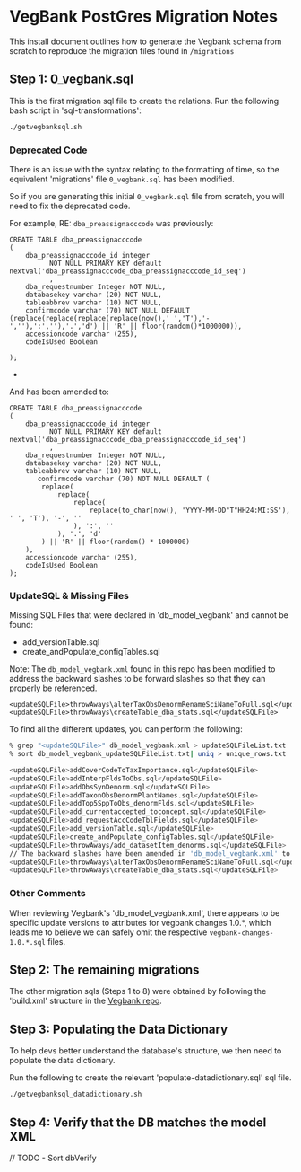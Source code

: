 # VegBank PostGres Migration Notes

This install document outlines how to generate the Vegbank schema from scratch to reproduce the migration files found in `/migrations`

## Step 1: 0_vegbank.sql

This is the first migration sql file to create the relations.
Run the following bash script in 'sql-transformations':
```sh
./getvegbanksql.sh
```

### Deprecated Code
There is an issue with the syntax relating to the formatting of time, so the equivalent 'migrations' file `0_vegbank.sql` has been modified.

So if you are generating this initial `0_vegbank.sql` file from scratch, you will need to fix the deprecated code.

For example, RE: `dba_preassignacccode` was previously:

```
CREATE TABLE dba_preassignacccode
(
    dba_preassignacccode_id integer 
          NOT NULL PRIMARY KEY default nextval('dba_preassignacccode_dba_preassignacccode_id_seq')
          , 
    dba_requestnumber Integer NOT NULL, 
    databasekey varchar (20) NOT NULL, 
    tableabbrev varchar (10) NOT NULL, 
    confirmcode varchar (70) NOT NULL DEFAULT (replace(replace(replace(replace(now(),' ','T'),'-',''),':',''),'.','d') || 'R' || floor(random()*1000000)), 
    accessioncode varchar (255), 
    codeIsUsed Boolean
  
);  
```
- 

And has been amended to:

```
CREATE TABLE dba_preassignacccode
(
    dba_preassignacccode_id integer 
          NOT NULL PRIMARY KEY default nextval('dba_preassignacccode_dba_preassignacccode_id_seq')
          , 
    dba_requestnumber Integer NOT NULL, 
    databasekey varchar (20) NOT NULL, 
    tableabbrev varchar (10) NOT NULL, 
       confirmcode varchar (70) NOT NULL DEFAULT (
        replace(
            replace(
                replace(
                    replace(to_char(now(), 'YYYY-MM-DD"T"HH24:MI:SS'), ' ', 'T'), '-', ''
                ), ':', ''
            ), '.', 'd'
        ) || 'R' || floor(random() * 1000000)
    ), 
    accessioncode varchar (255), 
    codeIsUsed Boolean
);  
```

### UpdateSQL & Missing Files
Missing SQL Files that were declared in 'db_model_vegbank' and cannot be found:
- add_versionTable.sql
- create_andPopulate_configTables.sql

Note: The `db_model_vegbank.xml` found in this repo has been modified to address the backward slashes to be forward slashes so that they can properly be referenced.
```
<updateSQLFile>throwAways\alterTaxObsDenormRenameSciNameToFull.sql</updateSQLFile>
<updateSQLFile>throwAways\createTable_dba_stats.sql</updateSQLFile>
```

To find all the different updates, you can perform the following:

```sh
% grep "<updateSQLFile>" db_model_vegbank.xml > updateSQLFileList.txt 
% sort db_model_vegbank_updateSQLFileList.txt| uniq > unique_rows.txt

<updateSQLFile>addCoverCodeToTaxImportance.sql</updateSQLFile>
<updateSQLFile>addInterpFldsToObs.sql</updateSQLFile>
<updateSQLFile>addObsSynDenorm.sql</updateSQLFile>
<updateSQLFile>addTaxonObsDenormPlantNames.sql</updateSQLFile>
<updateSQLFile>addTop5SppToObs_denormFlds.sql</updateSQLFile>
<updateSQLFile>add_currentaccepted_toconcept.sql</updateSQLFile>
<updateSQLFile>add_requestAccCodeTblFields.sql</updateSQLFile>
<updateSQLFile>add_versionTable.sql</updateSQLFile>
<updateSQLFile>create_andPopulate_configTables.sql</updateSQLFile>
<updateSQLFile>throwAways/add_datasetItem_denorms.sql</updateSQLFile>
// The backward slashes have been amended in 'db_model_vegbank.xml' to be forward slashes
<updateSQLFile>throwAways\alterTaxObsDenormRenameSciNameToFull.sql</updateSQLFile>
<updateSQLFile>throwAways\createTable_dba_stats.sql</updateSQLFile>
```

### Other Comments

When reviewing Vegbank's 'db_model_vegbank.xml', there appears to be specific update versions to attributes for vegbank changes 1.0.*, which leads me to believe we can safely omit the respective `vegbank-changes-1.0.*.sql` files.

## Step 2: The remaining migrations

The other migration sqls (Steps 1 to 8) were obtained by following the 'build.xml' structure in the [Vegbank repo](https://github.com/NCEAS/vegbank/).

## Step 3: Populating the Data Dictionary

To help devs better understand the database's structure, we then need to populate the data dictionary.

Run the following to create the relevant 'populate-datadictionary.sql' sql file.

```sh
./getvegbanksql_datadictionary.sh
```

## Step 4: Verify that the DB matches the model XML

// TODO - Sort dbVerify